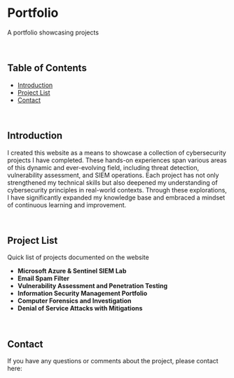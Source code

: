 # Portfolio

A portfolio showcasing projects

<br>

## Table of Contents
- [Introduction](#introduction)
- [Project List](#projectlist)
- [Contact](#contact)

<br>

## Introduction
I created this website as a means to showcase a collection of cybersecurity projects I have completed. These hands-on experiences span various areas of this dynamic and ever-evolving field, including threat detection, vulnerability assessment, and SIEM operations. Each project has not only strengthened my technical skills but also deepened my understanding of cybersecurity principles in real-world contexts. Through these explorations, I have significantly expanded my knowledge base and embraced a mindset of continuous learning and improvement.

<br>

## Project List
Quick list of projects documented on the website
- **Microsoft Azure & Sentinel SIEM Lab**
- **Email Spam Filter**
- **Vulnerability Assessment and Penetration Testing**
- **Information Security Management Portfolio**
- **Computer Forensics and Investigation**
- **Denial of Service Attacks with Mitigations**

<br>

## Contact
If you have any questions or comments about the project, please contact here:
